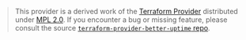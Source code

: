 > This provider is a derived work of the [Terraform Provider](https://github.com/betterstackhq/terraform-provider-better-uptime)
> distributed under [MPL 2.0](https://www.mozilla.org/en-US/MPL/2.0/). If you encounter a bug or missing feature,
> please consult the source [`terraform-provider-better-uptime` repo](https://github.com/betterstackhq/terraform-provider-better-uptime/issues).
